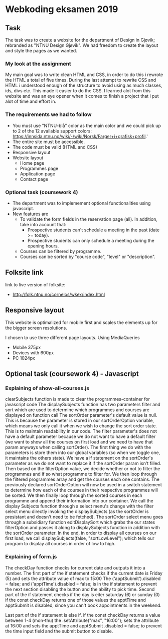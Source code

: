 # Webkoding eksamen 2019

## Task

The task was to create a website for the department of Design in Gjøvik; rebranded as "NTNU Design Gjøvik".
We had freedom to create the layout and style the pages as we wanted.

### My look at the assignment

My main goal was to write clean HTML and CSS, in order to do this i rewrote the HTML a total of five times.
During the last attempt to rewrite CSS and HTML i understood enough of the structure to avoid using as much classes, ids, divs etc. This made it easier to do the CSS.
I learned alot from this website and was an eye opener when it comes to finish a project that i put alot of time and effort in.

### The requirements we had to follow

- You must use "NTNU-blå" color as the main color and we could pick up to 2 of the 12 available support colors: https://innsida.ntnu.no/wiki/-/wiki/Norsk/Farger+i+grafisk+profil.'
- The entire site must be accessible.
- The code must be valid (HTML and CSS)
- Responsive layout
- Website layout
  - Home page
  - Programmes page
  - Application page
  - Contact page

### Optional task (coursework 4)

- The department was to implemement optional functionalities using javascript.
- New features are
  - To validate the form fields in the reservation page (all). In addition, take into account that:
    - Prospective students can't schedule a meeting in the past (date >= today).
    - Prospective students can only schedule a meeting during the opening hours.
  - Courses can be filtered by programme.
  - Courses can be sorted by "course code", "level" or "description".

## Folksite link

link to live version of folksite:

- http://folk.ntnu.no/cornelos/wkex/index.html

## Responsive layout

This website is optimalized for mobile first and scales the elements up for the bigger screen resolutions.

I chosen to use three different page layouts.
Using MediaQueries

- Mobile 375px
- Devices with 600px
- PC 1024px

## Optional task (coursework 4) - Javascript

### Explaining of show-all-courses.js

clearSubjects function is made to clear the programmes-container for javascript code
The displaySubjects function has two parameters filter and sort which are used to determine which programmes and courses are displayed on function call
The sortOrder parameter's default value is null. This is because the parameter is stored in our sortOrderOption variable, which means we only call it when we wish to change the
sort order state. This is to maintain readability in our code. The filter parameter's does not have a default parameter because we do not want to have a default filter (we want
to show all the courses on first load and we need to have that param anyways when calling sortOrder). The first thing we do with the parameters is store them into our global
variables (so when we toggle one, it maintains the others state). We have a if statement on the sortOrder's parameter as we do not want to replace it if the sortOrder param
isn't filled. Then based on the filterOption value, we decide whether or not to filter the programmes and if so what programme to filter for. We then loop through the filtered
programmes array and get the courses each one contains. The previously declared sortOrderOption will now be used in a switch statement to determine how each of the courses in
their respective programmes will be sorted. We then finally loop through the sorted courses in each programme and append their information into our container. We call the display
Subjects function through a select menu's change with the filter select menu directly invoking the displaySubjects (as the sortOrder is presistant and doesn't need to be fetched).
The sortOrder select menu goes through a subsidiary function editDisplaySort which grabs the our states filterOption and passes it along to displaySubjects function in addition with
the sortOrder parameter. In the end, in order to display all courses on our first load, we call displaySubjects(false, "sortLowLevel"); which tells our program to display all courses
in order of low to high.

### Explaining of form.js

The checkDay function checks for current date and outputs it into a number. The first part of the if statement checks if the current date is Friday (5) and sets the attribute value of max to 15:00
The ('apptSubmit').disabled = false; and ('apptTime').disabled = false; is in the if statement to prevent the next section disabling the button and the ability to pick time.
Second part of the if statement checks if the day is eiter saturday (6) or sunday (0) if the const checkDay returns one of those values the apptTime and apptSubmit is disabled,
since you can't book appointments in the weekend.

Last part of the if statement is else if. if the const checkDay returns a value between 1-4 (mon-thu) the .setAttribute("max", "16:00"); sets the attribute at 16:00 and
sets the apptTime and apptSubmit .disabled = false; to prevent the time input field and the submit button to disable.
